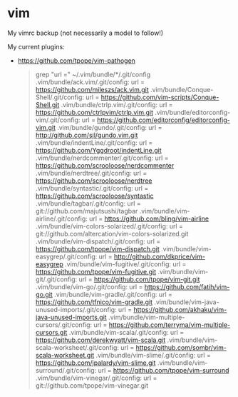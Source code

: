 vim
===

My vimrc backup (not necessarily a model to follow!)

My current plugins:

* https://github.com/tpope/vim-pathogen

    > grep "url =" ~/.vim/bundle/*/.git/config
    > .vim/bundle/ack.vim/.git/config:	url = https://github.com/mileszs/ack.vim.git
    > .vim/bundle/Conque-Shell/.git/config:	url = https://github.com/vim-scripts/Conque-Shell.git
    > .vim/bundle/ctrlp.vim/.git/config:	url = https://github.com/ctrlpvim/ctrlp.vim.git
    > .vim/bundle/editorconfig-vim/.git/config:	url = https://github.com/editorconfig/editorconfig-vim.git
    > .vim/bundle/gundo/.git/config:	url = http://github.com/sjl/gundo.vim.git
    > .vim/bundle/indentLine/.git/config:	url = https://github.com/Yggdroot/indentLine.git
    > .vim/bundle/nerdcommenter/.git/config:	url = https://github.com/scrooloose/nerdcommenter
    > .vim/bundle/nerdtree/.git/config:	url = https://github.com/scrooloose/nerdtree
    > .vim/bundle/syntastic/.git/config:	url = https://github.com/scrooloose/syntastic
    > .vim/bundle/tagbar/.git/config:	url = git://github.com/majutsushi/tagbar
    > .vim/bundle/vim-airline/.git/config:	url = https://github.com/bling/vim-airline
    > .vim/bundle/vim-colors-solarized/.git/config:	url = git://github.com/altercation/vim-colors-solarized.git
    > .vim/bundle/vim-dispatch/.git/config:	url = https://github.com/tpope/vim-dispatch.git
    > .vim/bundle/vim-easygrep/.git/config:	url = http://github.com/dkprice/vim-easygrep
    > .vim/bundle/vim-fugitive/.git/config:	url = https://github.com/tpope/vim-fugitive.git
    > .vim/bundle/vim-git/.git/config:	url = https://github.com/tpope/vim-git.git
    > .vim/bundle/vim-go/.git/config:	url = https://github.com/fatih/vim-go.git
    > .vim/bundle/vim-gradle/.git/config:	url = https://github.com/tfnico/vim-gradle.git
    > .vim/bundle/vim-java-unused-imports/.git/config:	url = https://github.com/akhaku/vim-java-unused-imports.git
    > .vim/bundle/vim-multiple-cursors/.git/config:	url = https://github.com/terryma/vim-multiple-cursors.git
    > .vim/bundle/vim-scala/.git/config:	url = https://github.com/derekwyatt/vim-scala.git
    > .vim/bundle/vim-scala-worksheet/.git/config:	url = https://github.com/sombr/vim-scala-worksheet.git
    > .vim/bundle/vim-slime/.git/config:	url = https://github.com/jpalardy/vim-slime.git
    > .vim/bundle/vim-surround/.git/config:	url = https://github.com/tpope/vim-surround
    > .vim/bundle/vim-vinegar/.git/config:	url = git://github.com/tpope/vim-vinegar.git
